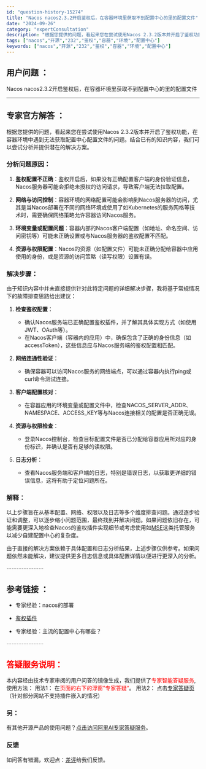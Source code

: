 ```yaml
---
id: "question-history-15274"
title: "Nacos nacos2.3.2开启鉴权后，在容器环境里获取不到配置中心的里的配置文件"
date: "2024-09-26"
category: "expertConsultation"
description: "根据您提供的问题，看起来您在尝试使用Nacos 2.3.2版本并开启了鉴权功能，在容器环境中遇到无法获取配置中心配置文件的问题。结合已有的知识内容，我们可以尝试分析并提供潜在的解决方案。### 分析问题原因：1. **鉴权配置不正确**：鉴权开启后，如果没有正确配置客户端的身份验证信息，Nacos服"
tags: ["nacos","开源","232","鉴权","容器","环境","配置中心"]
keywords: ["nacos","开源","232","鉴权","容器","环境","配置中心"]
---
```


## 用户问题 ： 
 Nacos nacos2.3.2开启鉴权后，在容器环境里获取不到配置中心的里的配置文件  

---------------
## 专家官方解答 ：

根据您提供的问题，看起来您在尝试使用Nacos 2.3.2版本并开启了鉴权功能，在容器环境中遇到无法获取配置中心配置文件的问题。结合已有的知识内容，我们可以尝试分析并提供潜在的解决方案。

### 分析问题原因：

1. **鉴权配置不正确**：鉴权开启后，如果没有正确配置客户端的身份验证信息，Nacos服务器可能会拒绝未授权的访问请求，导致客户端无法拉取配置。

2. **网络与访问控制**：容器环境的网络配置可能会影响到Nacos服务器的访问，尤其是当Nacos部署在不同的网络环境或使用了如Kubernetes的服务网格等技术时，需要确保网络策略允许容器访问Nacos服务。

3. **环境变量或配置问题**：容器内部的Nacos客户端配置（如地址、命名空间、访问密钥等）可能未正确设置或与Nacos服务器的鉴权配置不匹配。

4. **资源与权限配置**：Nacos的资源（如配置文件）可能未正确分配给容器中应用使用的身份，或是资源的访问策略（读写权限）设置有误。

### 解决步骤：

由于知识内容中并未直接提供针对此特定问题的详细解决步骤，我将基于常规情况下的故障排查思路给出建议：

1. **检查鉴权配置**：
   - 确认Nacos服务端已正确配置鉴权插件，并了解其具体实现方式（如使用JWT、OAuth等）。
   - 在Nacos客户端（容器内的应用）中，确保包含了正确的身份信息（如accessToken），这些信息应与Nacos服务端的鉴权配置相匹配。

2. **网络连通性验证**：
   - 确保容器可以访问Nacos服务的网络端点，可以通过容器内执行ping或curl命令测试连接。

3. **客户端配置核对**：
   - 在容器应用的环境变量或配置文件中，检查NACOS_SERVER_ADDR、NAMESPACE、ACCESS_KEY等与Nacos连接相关的配置是否正确无误。

4. **资源与权限检查**：
   - 登录Nacos控制台，检查目标配置文件是否已分配给容器应用所对应的身份标识，并确认是否有足够的读权限。

5. **日志分析**：
   - 查看Nacos服务端和客户端的日志，特别是错误日志，以获取更详细的错误信息，这将有助于定位问题所在。

### 解释：

以上步骤旨在从基本配置、网络、权限以及日志等多个维度排查问题。通过逐步验证和调整，可以逐步缩小问题范围，最终找到并解决问题。如果问题依旧存在，可能需要更深入地检查Nacos的鉴权插件实现细节或考虑使用如[MSE](https://www.aliyun.com/product/aliware/mse)这类托管服务以减少自建配置中心的复杂度。

由于直接的解决方案依赖于具体配置和日志分析结果，上述步骤仅供参考。如果问题依然未能解决，建议提供更多日志信息或具体配置详情以便进行更深入的分析。


<font color="#949494">---------------</font> 


## 参考链接 ：

* 专家经验：nacos的部署 
 
 * [鉴权插件](https://nacos.io/docs/latest/plugin/auth-plugin)
 
 * 专家经验：主流的配置中心有哪些？ 


 <font color="#949494">---------------</font> 
 


## <font color="#FF0000">答疑服务说明：</font> 

本内容经由技术专家审阅的用户问答的镜像生成，我们提供了<font color="#FF0000">专家智能答疑服务</font>,使用方法：
用法1： 在<font color="#FF0000">页面的右下的浮窗”专家答疑“</font>。
用法2： 点击[专家答疑页](https://answer.opensource.alibaba.com/docs/intro)（针对部分网站不支持插件嵌入的情况）
### 另：


有其他开源产品的使用问题？[点击访问阿里AI专家答疑服务](https://answer.opensource.alibaba.com/docs/intro)。
### 反馈
如问答有错漏，欢迎点：[差评](https://ai.nacos.io/user/feedbackByEnhancerGradePOJOID?enhancerGradePOJOId=15288)给我们反馈。
